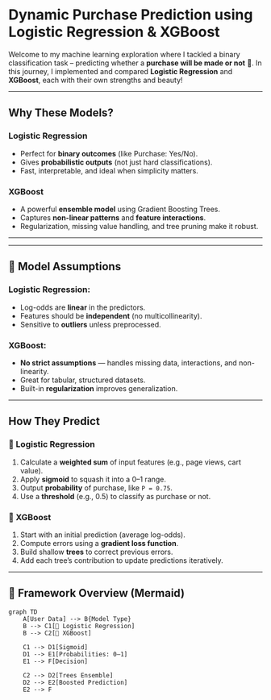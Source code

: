 #  Dynamic Purchase Prediction using Logistic Regression & XGBoost

Welcome to my machine learning exploration where I tackled a binary classification task – predicting whether a **purchase will be made or not** 🛒. In this journey, I implemented and compared **Logistic Regression** and **XGBoost**, each with their own strengths and beauty!

---

##  Why These Models?

###  Logistic Regression
- Perfect for **binary outcomes** (like Purchase: Yes/No).
- Gives **probabilistic outputs** (not just hard classifications).
- Fast, interpretable, and ideal when simplicity matters.

###  XGBoost
- A powerful **ensemble model** using Gradient Boosting Trees.
- Captures **non-linear patterns** and **feature interactions**.
- Regularization, missing value handling, and tree pruning make it robust.

---



---

## 📐 Model Assumptions

### Logistic Regression:
-  Log-odds are **linear** in the predictors.
-  Features should be **independent** (no multicollinearity).
-  Sensitive to **outliers** unless preprocessed.

### XGBoost:
-  **No strict assumptions** — handles missing data, interactions, and non-linearity.
-  Great for tabular, structured datasets.
-  Built-in **regularization** improves generalization.

---

##  How They Predict

### 🔹 Logistic Regression

1. Calculate a **weighted sum** of input features (e.g., page views, cart value).
2. Apply **sigmoid** to squash it into a 0–1 range.
3. Output **probability** of purchase, like `P = 0.75`.
4. Use a **threshold** (e.g., 0.5) to classify as purchase or not.

### 🔹 XGBoost

1. Start with an initial prediction (average log-odds).
2. Compute errors using a **gradient loss function**.
3. Build shallow **trees** to correct previous errors.
4. Add each tree’s contribution to update predictions iteratively.

---

## 🔧 Framework Overview (Mermaid)

```mermaid
graph TD
    A[User Data] --> B{Model Type}
    B --> C1[🔹 Logistic Regression]
    B --> C2[🌲 XGBoost]

    C1 --> D1[Sigmoid]
    D1 --> E1[Probabilities: 0–1]
    E1 --> F[Decision]

    C2 --> D2[Trees Ensemble]
    D2 --> E2[Boosted Prediction]
    E2 --> F
```


